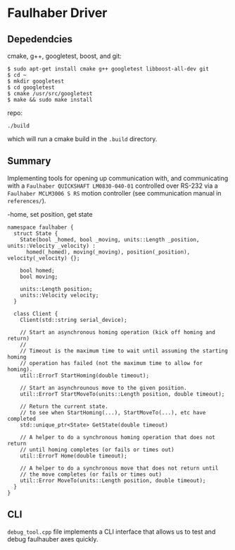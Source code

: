 Faulhaber Driver
======================

Depedendcies
------------

cmake, g++, googletest, boost, and git:
```
$ sudo apt-get install cmake g++ googletest libboost-all-dev git
$ cd ~
$ mkdir googletest
$ cd googletest
$ cmake /usr/src/googletest
$ make && sudo make install
```
repo:
```
./build
```
which will run a cmake build in the `.build` directory.

Summary
------------

Implementing tools for opening up communication with, and communicating with a `Faulhaber QUICKSHAFT LM0830-040-01`
controlled over RS-232 via a `Faulhaber MCLM3006 S RS` motion controller (see communication manual in `references/`).

-home, set position, get state

```
namespace faulhaber {
  struct State {
    State(bool _homed, bool _moving, units::Length _position, units::Velocity _velocity) :
      homed(_homed), moving(_moving), position(_position), velocity(_velocity) {};

    bool homed;
    bool moving;

    units::Length position;
    units::Velocity velocity;
  }

  class Client {
    Client(std::string serial_device);

    // Start an asynchronous homing operation (kick off homing and return)
    //
    // Timeout is the maximum time to wait until assuming the starting homing
    // operation has failed (not the maximum time to allow for homing).
    util::ErrorT StartHoming(double timeout);

    // Start an asynchrounous move to the given position.
    util::ErrorT StartMoveTo(units::Length position, double timeout);

    // Return the current state.
    // to see when StartHoming(...), StartMoveTo(...), etc have completed
    std::unique_ptr<State> GetState(double timeout)

    // A helper to do a synchronous homing operation that does not return
    // until homing completes (or fails or times out)
    util::ErrorT Home(double timeout);

    // A helper to do a synchronous move that does not return until
    // the move completes (or fails or times out)
    util::Error MoveTo(units::Length position, double timeout);
  }
}
```

CLI
-----------

`debug_tool.cpp` file implements a CLI interface that allows us to test and debug faulhauber axes quickly.
